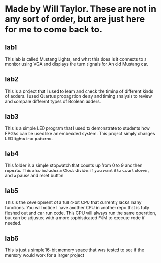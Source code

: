 # Made by Will Taylor. These are not in any sort of order, but are just here for me to come back to.
## lab1
This lab is called Mustang Lights, and what this does is it connects to a monitor using VGA and displays the turn signals for
An old Mustang car.

## lab2
This is a project that I used to learn and check the timing of different kinds of adders. 
I used Quartus propagation delay and timing analysis to review and compare different types of Boolean adders.

## lab3
This is a simple LED program that I used to demonstrate to students how FPGAs can be used like an embedded system. 
This project simply changes LED lights into patterns. 

## lab4
This folder is a simple stopwatch that counts up from 0 to 9 and then repeats. This also includes a Clock divider if you want it to count slower, and a pause and reset button

## lab5 
This is the development of a full 4-bit CPU that currently lacks many functions. You will notice I have another CPU in another repo that is fully fleshed out and can run code. 
This CPU will always run the same operation, but can be adjusted with a more sophisticated FSM to execute code if needed.

## lab6
This is just a simple 16-bit memory space that was tested to see if the memory would work for a larger project

